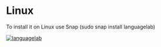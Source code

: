 # Linux
To install it on Linux use Snap (sudo snap install languagelab)

[![languagelab](https://snapcraft.io/languagelab/badge.svg)](https://snapcraft.io/languagelab)
